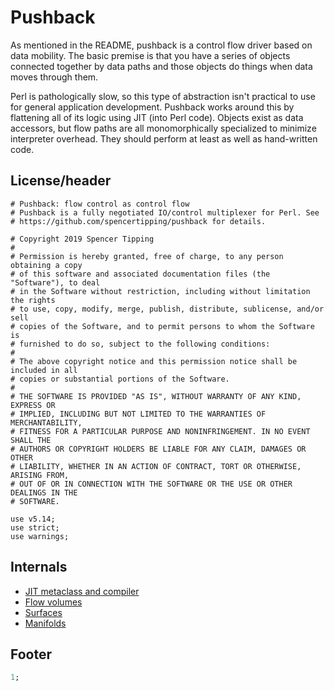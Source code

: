 # Pushback

As mentioned in the README, pushback is a control flow driver based on data
mobility. The basic premise is that you have a series of objects connected
together by data paths and those objects do things when data moves through them.

Perl is pathologically slow, so this type of abstraction isn't practical to use
for general application development. Pushback works around this by flattening
all of its logic using JIT (into Perl code). Objects exist as data accessors,
but flow paths are all monomorphically specialized to minimize interpreter
overhead. They should perform at least as well as hand-written code.


## License/header

```text
# Pushback: flow control as control flow
# Pushback is a fully negotiated IO/control multiplexer for Perl. See
# https://github.com/spencertipping/pushback for details.

# Copyright 2019 Spencer Tipping
#
# Permission is hereby granted, free of charge, to any person obtaining a copy
# of this software and associated documentation files (the "Software"), to deal
# in the Software without restriction, including without limitation the rights
# to use, copy, modify, merge, publish, distribute, sublicense, and/or sell
# copies of the Software, and to permit persons to whom the Software is
# furnished to do so, subject to the following conditions:
#
# The above copyright notice and this permission notice shall be included in all
# copies or substantial portions of the Software.
#
# THE SOFTWARE IS PROVIDED "AS IS", WITHOUT WARRANTY OF ANY KIND, EXPRESS OR
# IMPLIED, INCLUDING BUT NOT LIMITED TO THE WARRANTIES OF MERCHANTABILITY,
# FITNESS FOR A PARTICULAR PURPOSE AND NONINFRINGEMENT. IN NO EVENT SHALL THE
# AUTHORS OR COPYRIGHT HOLDERS BE LIABLE FOR ANY CLAIM, DAMAGES OR OTHER
# LIABILITY, WHETHER IN AN ACTION OF CONTRACT, TORT OR OTHERWISE, ARISING FROM,
# OUT OF OR IN CONNECTION WITH THE SOFTWARE OR THE USE OR OTHER DEALINGS IN THE
# SOFTWARE.

use v5.14;
use strict;
use warnings;

```


## Internals

- [JIT metaclass and compiler](pushback/jit.md)
- [Flow volumes](pushback/volume.md)
- [Surfaces](pushback/surface.md)
- [Manifolds](pushback/manifold.md)


## Footer
```perl
1;
```
